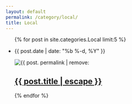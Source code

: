 ```yaml
---
layout: default
permalink: /category/local/
title: Local
---
```

<section class = 'flex'>
<ul class="post-list child main">
  {% for post in site.categories.Local limit:5  %}
    <li>
      <p><span class="post-meta">{{ post.date | date: "%b %-d, %Y" }}</span></p>
        <img src = '{{ site.baseurl }}/assets/posts/{{ post. permalink | remove: '/'}}.jpg' alt = '{{ post. permalink | remove: '/'}}'>
      <h2>
        <a class="post-link" href="{{ post.url | relative_url }}">{{ post.title | escape }}</a>
      </h2>
    </li>
    {% endfor %}
  </ul>
  <div class = 'child third'>
  </div>
</section>
